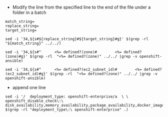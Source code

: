 - Modify the line from the specified line to the end of the file under a folder in a batch

```
match_string=
replace_string=
target_string=

sed -i '34,${s#${replace_string}#${target_string}#g}' $(grep -rl  "${match_string}" ../../)

```

```
sed -i '34,${s#^      <%= defined?(zone)#        <%= defined?(zone)#g}' $(grep -rl  "<%= defined?(zone)" ../../ |grep -v openshift-ansible)

sed -i '34,${s#^      <%= defined?(ec2_subnet_id)#        <%= defined?(ec2_subnet_id)#g}' $(grep -rl  "<%= defined?(zone)" ../../ |grep -v openshift-ansible)
```
- append one line
```
sed -i '/  deployment_type: openshift-enterprise/a  \ \ openshift_disable_check\:\ disk_availability,memory_availability,package_availability,docker_image_availability,docker_storage,package_version' $(grep -rl "deployment_type\:\ openshift-enterprise" .)
```
